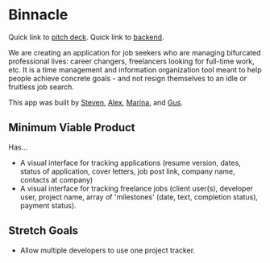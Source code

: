 
# Binnacle

Quick link to [pitch deck](https://prezi.com/view/XajejwVdz8mbiN3L5DY3/).
Quick link to [backend](https://github.com/gnordhielm/zip-hack-backend).

We are creating an application for job seekers who are managing bifurcated professional lives: career changers, freelancers looking for full-time work, etc. It is a time management and information organization tool meant to help people achieve concrete goals - and not resign themselves to an idle or fruitless job search.

This app was built by [Steven](https://github.com/srpeltz), [Alex](https://github.com/DonmRe), [Marina](https://github.com/mlupin), and [Gus](https://github.com/gnordhielm).

## Minimum Viable Product

Has...

* A visual interface for tracking applications (resume version, dates, status of application, cover letters, job post link, company name, contacts at company)
* A visual interface for tracking freelance jobs (client user(s), developer user, project name, array of 'milestones' (date, text, completion status), payment status).

## Stretch Goals

* Allow multiple developers to use one project tracker.
